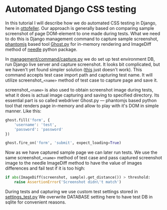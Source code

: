 Automated Django CSS testing
============================

In this tutorial I will describe how we do automated CSS testing in Django, here
in [ottofeller](http://ottofeller.com). Our approach is generally based on comparing sample screenshot of page
DOM-element to one made during tests. What we need to do this is Django management
command to capture sample screenshot, [phantomjs](http://phantomjs.org/) based tool [Ghost.py](http://jeanphix.me/Ghost.py/) for in-memory rendering
and ImageDiff method of [needle](http://needle.readthedocs.org/en/latest/) python package.

In [management/command/capture.py](https://github.com/gvidon/django-screenshot-assert-tutorial/blob/master/management/commands/capture.py) we do set up test environment DB, run Django live
server and capture screenshot. It looks bit complicated, but we haven't yet found simpler solution ([this](https://docs.djangoproject.com/en/1.5/topics/testing/advanced/#running-tests-outside-the-test-runner) just doesn't work). This command accepts test case import path and
capturing test name. It will utilize screenshot_`<name>` method of test case
to capture page and save it. 

screenshot_`<name>` is also used to obtain screenshot image during tests, what it does
is actual image capturing and saving to specified directory. Its essential part
is so called webdriver Ghost.py — phantomjs based python tool that renders
page in-memory and allow to play with it's DOM in simple manner. Like this:

```python
ghost.fill('form', {
	'username': 'test',
	'password': 'password'
})

ghost.fire_on('form', 'submit', expect_loading=True)
```

Now as we have captured sample page we can later run tests. We use the same
screenshot_`<name>` method of test case and pass captured screenshot image to the needle
ImageDiff method to have the value of images differences and fail test if it is too high:

```python
if abs(ImageDiff(screenshot, sample).get_distance()) > threshold:
	raise AssertionError('Screenshot didn\'t match')
```

During tests and capturing we use custom test settings stored in [settings_test.py](https://github.com/gvidon/django-screenshot-assert-tutorial/blob/master/settings_test.py)
We overwrite DATABASE setting here to have test DB in sqlite for convenient reasons.
